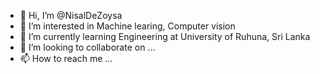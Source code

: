 - 👋 Hi, I’m @NisalDeZoysa
- 👀 I’m interested in Machine learing, Computer vision
- 🌱 I’m currently learning Engineering at University of Ruhuna, Sri Lanka
- 💞️ I’m looking to collaborate on ...
- 📫 How to reach me ...

<!---
NisalDeZoysa/NisalDeZoysa is a ✨ special ✨ repository because its `README.md` (this file) appears on your GitHub profile.
You can click the Preview link to take a look at your changes.
--->
